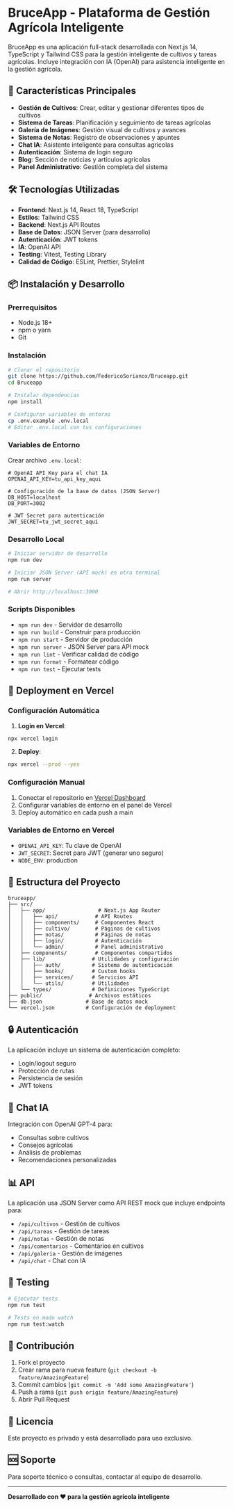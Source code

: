 # BruceApp - Plataforma de Gestión Agrícola Inteligente

BruceApp es una aplicación full-stack desarrollada con Next.js 14, TypeScript y Tailwind CSS para la gestión inteligente de cultivos y tareas agrícolas. Incluye integración con IA (OpenAI) para asistencia inteligente en la gestión agrícola.

## 🚀 Características Principales

- **Gestión de Cultivos**: Crear, editar y gestionar diferentes tipos de cultivos
- **Sistema de Tareas**: Planificación y seguimiento de tareas agrícolas
- **Galería de Imágenes**: Gestión visual de cultivos y avances
- **Sistema de Notas**: Registro de observaciones y apuntes
- **Chat IA**: Asistente inteligente para consultas agrícolas
- **Autenticación**: Sistema de login seguro
- **Blog**: Sección de noticias y artículos agrícolas
- **Panel Administrativo**: Gestión completa del sistema

## 🛠️ Tecnologías Utilizadas

- **Frontend**: Next.js 14, React 18, TypeScript
- **Estilos**: Tailwind CSS
- **Backend**: Next.js API Routes
- **Base de Datos**: JSON Server (para desarrollo)
- **Autenticación**: JWT tokens
- **IA**: OpenAI API
- **Testing**: Vitest, Testing Library
- **Calidad de Código**: ESLint, Prettier, Stylelint

## 📦 Instalación y Desarrollo

### Prerrequisitos

- Node.js 18+
- npm o yarn
- Git

### Instalación

```bash
# Clonar el repositorio
git clone https://github.com/FedericoSorianox/Bruceapp.git
cd Bruceapp

# Instalar dependencias
npm install

# Configurar variables de entorno
cp .env.example .env.local
# Editar .env.local con tus configuraciones
```

### Variables de Entorno

Crear archivo `.env.local`:

```env
# OpenAI API Key para el chat IA
OPENAI_API_KEY=tu_api_key_aqui

# Configuración de la base de datos (JSON Server)
DB_HOST=localhost
DB_PORT=3002

# JWT Secret para autenticación
JWT_SECRET=tu_jwt_secret_aqui
```

### Desarrollo Local

```bash
# Iniciar servidor de desarrollo
npm run dev

# Iniciar JSON Server (API mock) en otra terminal
npm run server

# Abrir http://localhost:3000
```

### Scripts Disponibles

- `npm run dev` - Servidor de desarrollo
- `npm run build` - Construir para producción
- `npm run start` - Servidor de producción
- `npm run server` - JSON Server para API mock
- `npm run lint` - Verificar calidad de código
- `npm run format` - Formatear código
- `npm run test` - Ejecutar tests

## 🚀 Deployment en Vercel

### Configuración Automática

1. **Login en Vercel**:
```bash
npx vercel login
```

2. **Deploy**:
```bash
npx vercel --prod --yes
```

### Configuración Manual

1. Conectar el repositorio en [Vercel Dashboard](https://vercel.com/dashboard)
2. Configurar variables de entorno en el panel de Vercel
3. Deploy automático en cada push a main

### Variables de Entorno en Vercel

- `OPENAI_API_KEY`: Tu clave de OpenAI
- `JWT_SECRET`: Secret para JWT (generar uno seguro)
- `NODE_ENV`: production

## 📁 Estructura del Proyecto

```
bruceapp/
├── src/
│   ├── app/                 # Next.js App Router
│   │   ├── api/            # API Routes
│   │   ├── components/     # Componentes React
│   │   ├── cultivo/        # Páginas de cultivos
│   │   ├── notas/          # Páginas de notas
│   │   ├── login/          # Autenticación
│   │   └── admin/          # Panel administrativo
│   ├── components/         # Componentes compartidos
│   ├── lib/               # Utilidades y configuración
│   │   ├── auth/          # Sistema de autenticación
│   │   ├── hooks/         # Custom hooks
│   │   ├── services/      # Servicios API
│   │   └── utils/         # Utilidades
│   └── types/             # Definiciones TypeScript
├── public/               # Archivos estáticos
├── db.json              # Base de datos mock
└── vercel.json          # Configuración de deployment
```

## 🔒 Autenticación

La aplicación incluye un sistema de autenticación completo:

- Login/logout seguro
- Protección de rutas
- Persistencia de sesión
- JWT tokens

## 🤖 Chat IA

Integración con OpenAI GPT-4 para:
- Consultas sobre cultivos
- Consejos agrícolas
- Análisis de problemas
- Recomendaciones personalizadas

## 📊 API

La aplicación usa JSON Server como API REST mock que incluye endpoints para:

- `/api/cultivos` - Gestión de cultivos
- `/api/tareas` - Gestión de tareas
- `/api/notas` - Gestión de notas
- `/api/comentarios` - Comentarios en cultivos
- `/api/galeria` - Gestión de imágenes
- `/api/chat` - Chat con IA

## 🧪 Testing

```bash
# Ejecutar tests
npm run test

# Tests en modo watch
npm run test:watch
```

## 📝 Contribución

1. Fork el proyecto
2. Crear rama para nueva feature (`git checkout -b feature/AmazingFeature`)
3. Commit cambios (`git commit -m 'Add some AmazingFeature'`)
4. Push a rama (`git push origin feature/AmazingFeature`)
5. Abrir Pull Request

## 📄 Licencia

Este proyecto es privado y está desarrollado para uso exclusivo.

## 🆘 Soporte

Para soporte técnico o consultas, contactar al equipo de desarrollo.

---

**Desarrollado con ❤️ para la gestión agrícola inteligente**
